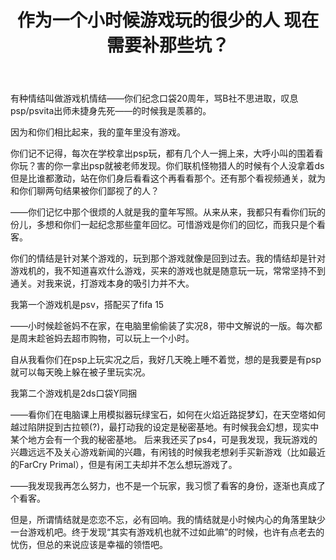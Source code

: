﻿---
layout: post
title: 作为一个小时候游戏玩的很少的人 现在需要补那些坑？
tags: 知乎
---

有种情结叫做游戏机情结——你们纪念口袋20周年，骂B社不思进取，叹息psp/psvita出师未捷身先死——的时候我是羡慕的。

因为和你们相比起来，我的童年里没有游戏。

你们记不记得，每次在学校拿出psp玩，都有几个人一拥上来，大呼小叫的围着看你玩？害的你一拿出psp就被老师发现。你们联机怪物猎人的时候有个人没拿着ds但是比谁都激动，站在你们身后看看这个再看看那个。还有那个看视频通关，就为和你们聊两句结果被你们鄙视了的人？

——你们记忆中那个很烦的人就是我的童年写照。从来从来，我都只有看你们玩的份儿，多想和你们一起纪念那些童年回忆。可惜游戏是你们的回忆，而我只是个看客。

你们的情结是针对某个游戏的，玩到那个游戏就像是回到过去。我的情结却是针对游戏机的，我不知道喜欢什么游戏，买来的游戏也就是随意玩一玩，常常坚持不到通关。对我来说，打游戏本身的吸引力并不大。

我第一个游戏机是psv，搭配买了fifa 15

——小时候趁爸妈不在家，在电脑里偷偷装了实况8，带中文解说的一版。每次都是周末趁爸妈去超市购物，可以玩上一个小时。

自从我看你们在psp上玩实况之后，我好几天晚上睡不着觉，想的是我要是有psp就可以每天晚上躲在被子里玩实况。

我第二个游戏机是2ds口袋Y同捆

——看你们在电脑课上用模拟器玩绿宝石，如何在火焰近路捉梦幻，在天空塔如何越过陷阱捉到古拉顿(?)，最打动我的设定是秘密基地。有时候我会幻想，现实中某个地方会有一个我的秘密基地。
后来我还买了ps4，可是我发现，我玩游戏的兴趣远远不及关心游戏新闻的兴趣，有闲钱的时候我老想剁手买新游戏（比如最近的FarCry Primal），但是有闲工夫却并不怎么想玩游戏了。

——我发现我再怎么努力，也不是一个玩家，我习惯了看客的身份，逐渐也真成了个看客。

但是，所谓情结就是恋恋不忘，必有回响。我的情结就是小时候内心的角落里缺少一台游戏机吧。终于发现“其实有游戏机也就不过如此嘛”的时候，也许有点老去的忧伤，但总的来说应该是幸福的领悟吧。
